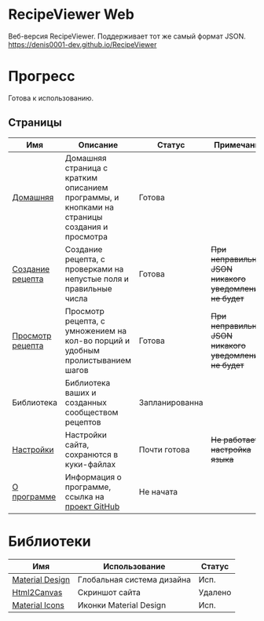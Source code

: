 # RecipeViewer Web
Веб-версия RecipeViewer. Поддерживает тот же самый формат JSON.
<br/>
https://denis0001-dev.github.io/RecipeViewer

# Прогресс
Готова к использованию.

## Страницы
| Имя                                                                           | Описание                                                                                         | Статус         | Примечание                                              |
|-------------------------------------------------------------------------------|--------------------------------------------------------------------------------------------------|----------------|---------------------------------------------------------|
| [Домашняя](https://denis0001-dev.github.io/RecipeViewer/pages/home)           | Домашняя страница с кратким описанием программы, и кнопками на страницы создания и просмотра     | Готова         |                                                         |
| [Создание рецепта](https://denis0001-dev.github.io/RecipeViewer/pages/create) | Создание рецепта, с проверками на непустые поля и правильные числа                               | Готова         | ~~При неправильном JSON никакого уведомления не будет~~ |
| [Просмотр рецепта](https://denis0001-dev.github.io/RecipeViewer/pages/view)   | Просмотр рецепта, с умножением на кол-во порций и удобным пролистыванием шагов                   | Готова         | ~~При неправильном JSON никакого уведомления не будет~~ |
| Библиотека                                                                    | Библиотека ваших и созданных сообществом рецептов                                                | Запланированна |                                                         |
| [Настройки](https://denis0001-dev.github.io/RecipeViewer/pages/settings)      | Настройки сайта, сохранются в куки-файлах                                                        | Почти готова   | ~~Не работает настройка языка~~                         |
| [О программе](https://denis0001-dev.github.io/RecipeViewer/pages/about)       | Информация о программе, ссылка на [проект GitHub](https://github.com/denis0001-dev/RecipeViewer) | Не начата      |                                                         |


# Библиотеки
| Имя                                              | Использование              | Статус  |
|--------------------------------------------------|----------------------------|---------|
| [Material Design](https://material.io)           | Глобальная система дизайна | Исп.    |
| [Html2Canvas](https://html2canvas.hertzen.com/)  | Скриншот сайта             | Удалено |
| [Material Icons](https://fonts.google.com/icons) | Иконки Material Design     | Исп.    |
